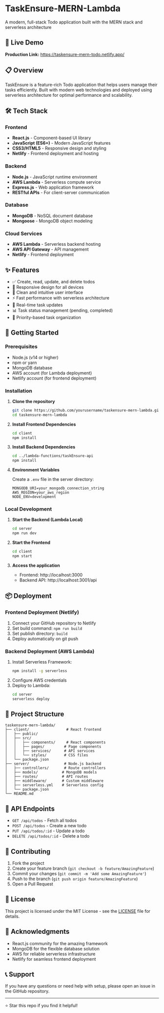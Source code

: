 # TaskEnsure-MERN-Lambda
A modern, full-stack Todo application built with the MERN stack and serverless architecture

## 🚀 Live Demo
**Production Link:** https://taskensure-mern-todo.netlify.app/

## 📋 Overview
TaskEnsure is a feature-rich Todo application that helps users manage their tasks efficiently. Built with modern web technologies and deployed using serverless architecture for optimal performance and scalability.

## 🛠️ Tech Stack

### Frontend
- **React.js** - Component-based UI library
- **JavaScript (ES6+)** - Modern JavaScript features
- **CSS3/HTML5** - Responsive design and styling
- **Netlify** - Frontend deployment and hosting

### Backend
- **Node.js** - JavaScript runtime environment
- **AWS Lambda** - Serverless compute service
- **Express.js** - Web application framework
- **RESTful APIs** - For client-server communication

### Database
- **MongoDB** - NoSQL document database
- **Mongoose** - MongoDB object modeling

### Cloud Services
- **AWS Lambda** - Serverless backend hosting
- **AWS API Gateway** - API management
- **Netlify** - Frontend deployment

## ✨ Features
- ✅ Create, read, update, and delete todos
- 📱 Responsive design for all devices
- 🎨 Clean and intuitive user interface
- ⚡ Fast performance with serverless architecture
- 🔄 Real-time task updates
- 📊 Task status management (pending, completed)
- 🎯 Priority-based task organization

## 🚀 Getting Started

### Prerequisites
- Node.js (v14 or higher)
- npm or yarn
- MongoDB database
- AWS account (for Lambda deployment)
- Netlify account (for frontend deployment)

### Installation

1. **Clone the repository**
   ```bash
   git clone https://github.com/yourusername/taskensure-mern-lambda.git
   cd taskensure-mern-lambda
   ```

2. **Install Frontend Dependencies**
   ```bash
   cd client
   npm install
   ```

3. **Install Backend Dependencies**
   ```bash
   cd ../lambda-functions/taskEnsure-api
   npm install
   ```

4. **Environment Variables**
   
   Create a `.env` file in the server directory:
   ```env
   MONGODB_URI=your_mongodb_connection_string
   AWS_REGION=your_aws_region
   NODE_ENV=development
   ```

### Local Development

1. **Start the Backend (Lambda Local)**
   ```bash
   cd server
   npm run dev
   ```

2. **Start the Frontend**
   ```bash
   cd client
   npm start
   ```

3. **Access the application**
   - Frontend: http://localhost:3000
   - Backend API: http://localhost:3001/api

## 📦 Deployment

### Frontend Deployment (Netlify)
1. Connect your GitHub repository to Netlify
2. Set build command: `npm run build`
3. Set publish directory: `build`
4. Deploy automatically on git push

### Backend Deployment (AWS Lambda)
1. Install Serverless Framework:
   ```bash
   npm install -g serverless
   ```
2. Configure AWS credentials
3. Deploy to Lambda:
   ```bash
   cd server
   serverless deploy
   ```

## 📁 Project Structure
```
taskensure-mern-lambda/
├── client/                 # React frontend
│   ├── public/
│   ├── src/
│   │   ├── components/     # React components
│   │   ├── pages/         # Page components
│   │   ├── services/      # API services
│   │   └── styles/        # CSS files
│   └── package.json
├── server/                # Node.js backend
│   ├── controllers/       # Route controllers
│   ├── models/           # MongoDB models
│   ├── routes/           # API routes
│   ├── middleware/       # Custom middleware
│   ├── serverless.yml    # Serverless config
│   └── package.json
└── README.md
```

## 🔧 API Endpoints
- `GET /api/todos` - Fetch all todos
- `POST /api/todos` - Create a new todo
- `PUT /api/todos/:id` - Update a todo
- `DELETE /api/todos/:id` - Delete a todo

## 🤝 Contributing
1. Fork the project
2. Create your feature branch (`git checkout -b feature/AmazingFeature`)
3. Commit your changes (`git commit -m 'Add some AmazingFeature'`)
4. Push to the branch (`git push origin feature/AmazingFeature`)
5. Open a Pull Request

## 📄 License
This project is licensed under the MIT License - see the [LICENSE](LICENSE) file for details.

## 🙏 Acknowledgments
- React.js community for the amazing framework
- MongoDB for the flexible database solution
- AWS for reliable serverless infrastructure
- Netlify for seamless frontend deployment

## 📞 Support
If you have any questions or need help with setup, please open an issue in the GitHub repository.

---
⭐ Star this repo if you find it helpful!